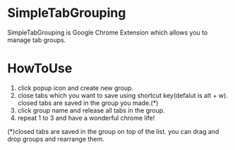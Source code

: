 SimpleTabGrouping
=================

SimpleTabGrouping is Google Chrome Extension which allows you to manage tab groups.

HowToUse
========

1. click popup icon and create new group.
2. close tabs which you want to save using shortcut key(defalut is alt + w). closed tabs are saved in the group you made.(*)
3. click group name and release all tabs in the group.
4. repeat 1 to 3 and have a wonderful chrome life!

(*)closed tabs are saved in the group on top of the list. you can drag and drop groups and rearrange them.
